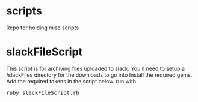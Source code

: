 # scripts
Repo for holding misc scripts

# slackFileScript
This script is for archiving files uploaded to slack. You'll need to setup a /slackFiles directory for the downloads to go into
Install the required gems.
Add the required tokens in the script below.
run with 
<pre>ruby slackFileScript.rb</pre>

